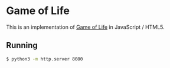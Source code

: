 # Game of Life

This is an implementation of [Game of Life](https://en.wikipedia.org/wiki/Conway%27s_Game_of_Life) in JavaScript / HTML5.

## Running

```sh
$ python3 -m http.server 8080
```
